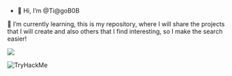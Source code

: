 - 👋 Hi, I’m @Ti@goB0B

🌱 I’m currently learning, this is my repository, where I will share the projects that I will create and also others that I find interesting, so I make the search easier!


[<img src="https://img.shields.io/badge/linkedin-%230077B5.svg?&style=for-the-badge&logo=linkedin&logoColor=white" />](https://www.linkedin.com/in/tiagosergiobarbosaferreira/) 

<img src="https://tryhackme-badges.s3.amazonaws.com/tiagosergio.png" alt="TryHackMe">
